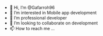 - 👋 Hi, I’m @Gafarroh96
- 👀 I’m interested in Mobile app development
- 🌱 I’m professional developer 
- 💞️ I’m looking to collaborate on development
- 📫 How to reach me ...

<!---
Gafarroh96/Gafarroh96 is a ✨ special ✨ repository because its `README.md` (this file) appears on your GitHub profile.
You can click the Preview link to take a look at your changes.
--->
